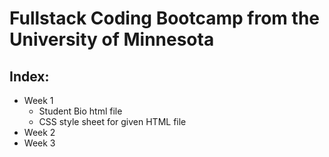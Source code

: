 # Fullstack Coding Bootcamp from the University of Minnesota

## Index:
- Week 1
  - Student Bio html file
  - CSS style sheet for given HTML file
- Week 2
- Week 3

